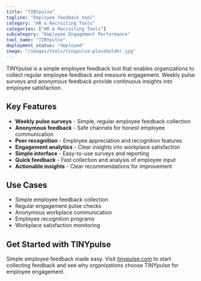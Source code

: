 ```yaml
---
title: "TINYpulse"
tagline: "Employee feedback tool"
category: "HR & Recruiting Tools"
categories: ["HR & Recruiting Tools"]
subcategory: "Employee Engagement Performance"
tool_name: "TINYpulse"
deployment_status: "deployed"
image: "/images/tools/tinypulse-placeholder.jpg"
---
```

TINYpulse is a simple employee feedback tool that enables organizations to collect regular employee feedback and measure engagement. Weekly pulse surveys and anonymous feedback provide continuous insights into employee satisfaction.

## Key Features

- **Weekly pulse surveys** - Simple, regular employee feedback collection
- **Anonymous feedback** - Safe channels for honest employee communication
- **Peer recognition** - Employee appreciation and recognition features
- **Engagement analytics** - Clear insights into workplace satisfaction
- **Simple interface** - Easy-to-use surveys and reporting
- **Quick feedback** - Fast collection and analysis of employee input
- **Actionable insights** - Clear recommendations for improvement

## Use Cases

- Simple employee feedback collection
- Regular engagement pulse checks
- Anonymous workplace communication
- Employee recognition programs
- Workplace satisfaction monitoring

## Get Started with TINYpulse

Simple employee feedback made easy. Visit [tinypulse.com](https://www.tinypulse.com) to start collecting feedback and see why organizations choose TINYpulse for employee engagement.

